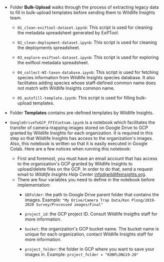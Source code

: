 - Folder **Bulk-Upload** walks through the process of extracting legacy data to fill in bulk-upload templates before sending them to Wildlife Insights team.
    - `01_clean-exiftool-dataset.ipynb`: This script is used for cleaning the metadata spreadsheet generated by ExifTool.

    - `02_clean-deployment-dataset.ipynb`: This script is used for cleaning the deployments spreadsheet.

    - `03_explore-exiftool-dataset.ipynb`: This script is used for exploring the exiftool metadata spreadsheet.

    - `04_collect-WI-taxon-database.ipynb`: This script is used for fetching species information from Wildlife Insights species database. It also facilitates adding species whose staff-defined common name does not match with Wildlife Insights common name.

    - `05_autofill-template.ipynb`: This script is used for filling bulk-upload templates.

- Folder **Templates** contains pre-defined templates by Wildlife Insights.

- `GoogleDriveToGCP_FFIVietnam.ipynb` is a notebook which facilitates the transfer of camera-trapping images stored on Google Drive to GCP granted by Wildlife Insights for each organization. It is required in this step so that Wildlife Insights has access to the organization's images. Also, this notebook is written so that it is easily executed in Google Colab. Here are a few notices when running this notebook:
    - First and foremost, you must have an email account that has access to the organization's GCP granted by Wildlife Insights to upload/delete files on the GCP. In order to do that, send a request email to *Wildlife Insights Help Center* info@wildlifeinsights.org.   
    - There are four variables you need to define in the notebook before implementation:
        - ```GDFolder```: the path to Google Drive parent folder that contains the images. Example: ```"My Drive/Camera Trap Data/Kon Plong/2019-2020 Survey/Processed images/Final"```
        
        - ```project_id```: the GCP project ID. Consult Wildlife Insigths staff for more information.
        
        - ```bucket```: the organization's GCP bucket name. The bucket name is unique for each organization, contact Wildlife Insights staff for more information.
        
        - ```project_folder```: the folder in GCP where you want to save your images in. Example: ```project_folder = "KONPLONG19-20"```